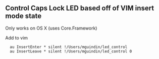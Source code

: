 ## Control Caps Lock LED based off of VIM insert mode state

Only works on OS X (uses Core.Framework)

Add to vim
```
  au InsertEnter * silent !/Users/mguindin/led_control
  au InsertLeave * silent !/Users/mguindin/led_control 0
```

